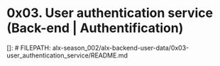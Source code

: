 # 0x03. User authentication service (Back-end | Authentification)

[]: # FILEPATH: alx-season_002/alx-backend-user-data/0x03-user_authentication_service/README.md
